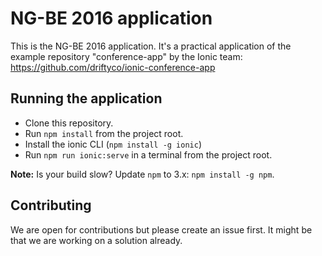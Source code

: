 # NG-BE 2016 application

This is the NG-BE 2016 application. It's a practical application of the example repository "conference-app" by the Ionic team:
https://github.com/driftyco/ionic-conference-app

## Running the application

* Clone this repository.
* Run `npm install` from the project root.
* Install the ionic CLI (`npm install -g ionic`)
* Run `npm run ionic:serve` in a terminal from the project root.

**Note:** Is your build slow? Update `npm` to 3.x: `npm install -g npm`.

## Contributing

We are open for contributions but please create an issue first. It might be that we are working on a solution already.